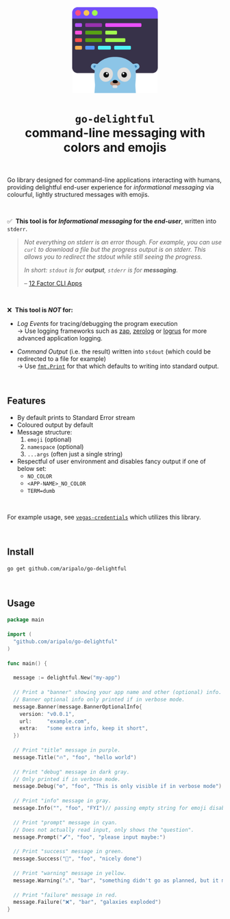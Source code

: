 <div align="center">
	<br/>
	<br/>
	<img width="200" src="assets/go-delightful.svg" alt="Got" />
  <h1>
  <code>go-delightful</code>
  <br/>
  <span>command-line messaging with colors and emojis</span>
  </h1>
  <br/>
</div>

Go library designed for command-line applications interacting with humans, providing delightful end-user experience for _informational messaging_ via colourful, lightly structured messages with emojis.

<br/>

✅ &nbsp;**This tool is for _Informational messaging_ for the _end-user_**, written into `stderr`.

> _Not everything on stderr is an error though. For example, you can use `curl` to download a file but the progress output is on stderr. This allows you to redirect the stdout while still seeing the progress._
>
> _In short: `stdout` is for **output**, `stderr` is for **messaging**._
>
> – [12 Factor CLI Apps](https://medium.com/@jdxcode/12-factor-cli-apps-dd3c227a0e46)

<br/>

❌ &nbsp;**This tool is _NOT_ for:**

- _Log Events_ for tracing/debugging the program execution<br/>→ Use logging frameworks such as [zap](https://github.com/uber-go/zap), [zerolog](https://github.com/rs/zerolog) or [logrus](https://github.com/sirupsen/logrus) for more advanced application logging.

- _Command Output_ (i.e. the result) written into `stdout` (which could be redirected to a file for example)<br/>→ Use [`fmt.Print`](https://pkg.go.dev/fmt#Print) for that which defaults to writing into standard output.



<br/>

## Features
- By default prints to Standard Error stream
- Coloured output by default
- Message structure:
  1. `emoji` (optional)
  2. `namespace` (optional)
  3. `...args` (often just a single string)
- Respectful of user environment and disables fancy output if one of below set:
  - `NO_COLOR`
  - `<APP-NAME>_NO_COLOR`
  - `TERM=dumb`

<br/>

For example usage, see [`vegas-credentials`](https://github.com/aripalo/vegas-credentials) which utilizes this library.

<br/>

## Install

```sh
go get github.com/aripalo/go-delightful
```

<br/>

## Usage

```go
package main

import (
  "github.com/aripalo/go-delightful"
)

func main() {

  message := delightful.New("my-app")

  // Print a "banner" showing your app name and other (optional) info.
  // Banner optional info only printed if in verbose mode.
  message.Banner(message.BannerOptionalInfo{
    version: "v0.0.1",
    url:     "example.com",
    extra:   "some extra info, keep it short",
  })

  // Print "title" message in purple.
  message.Title("🔥", "foo", "hello world")

  // Print "debug" message in dark gray.
  // Only printed if in verbose mode.
  message.Debug("⚙️", "foo", "This is only visible if in verbose mode")

  // Print "info" message in gray.
  message.Info("", "foo", "FYI")// passing empty string for emoji disables the emoji prefix

  // Print "prompt" message in cyan.
  // Does not actually read input, only shows the "question".
  message.Prompt("🖌", "foo", "please input maybe:")

  // Print "success" message in green.
  message.Success("💪", "foo", "nicely done")

  // Print "warning" message in yellow.
  message.Warning("⚠️", "bar", "something didn't go as planned, but it might be okay...")

  // Print "failure" message in red.
  message.Failure("❌", "bar", "galaxies exploded")
}
```


